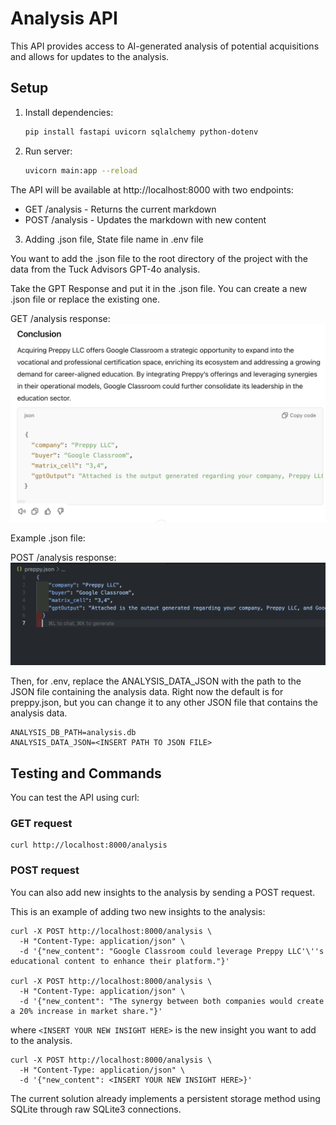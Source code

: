 # Analysis API

This API provides access to AI-generated analysis of potential acquisitions and allows for updates to the analysis.

## Setup

1. Install dependencies:

   ```bash
   pip install fastapi uvicorn sqlalchemy python-dotenv
   ```

2. Run server:

   ```bash
   uvicorn main:app --reload
   ```

The API will be available at http://localhost:8000 with two endpoints:
- GET /analysis - Returns the current markdown
- POST /analysis - Updates the markdown with new content

3. Adding .json file, State file name in .env file

You want to add the .json file to the root directory of the project with the data from the Tuck Advisors GPT-4o analysis.

Take the GPT Response and put it in the .json file. You can create a new .json file or replace the existing one.

GET /analysis response:
![GPT Response](ss1.png)

Example .json file:

POST /analysis response:
![JSON File](ss2.png)

Then, for .env, replace the ANALYSIS_DATA_JSON with the path to the JSON file containing the analysis data.
Right now the default is for preppy.json, but you can change it to any other JSON file that contains the analysis data.

```
ANALYSIS_DB_PATH=analysis.db
ANALYSIS_DATA_JSON=<INSERT PATH TO JSON FILE>
```

## Testing and Commands

You can test the API using curl:

### GET request

```
curl http://localhost:8000/analysis
```

### POST request

You can also add new insights to the analysis by sending a POST request.

This is an example of adding two new insights to the analysis:

```
curl -X POST http://localhost:8000/analysis \
  -H "Content-Type: application/json" \
  -d '{"new_content": "Google Classroom could leverage Preppy LLC'\''s educational content to enhance their platform."}'

curl -X POST http://localhost:8000/analysis \
  -H "Content-Type: application/json" \
  -d '{"new_content": "The synergy between both companies would create a 20% increase in market share."}'
```

where `<INSERT YOUR NEW INSIGHT HERE>` is the new insight you want to add to the analysis.

```
curl -X POST http://localhost:8000/analysis \
  -H "Content-Type: application/json" \
  -d '{"new_content": <INSERT YOUR NEW INSIGHT HERE>}'
```

The current solution already implements a persistent storage method using SQLite through raw SQLite3 connections. 
